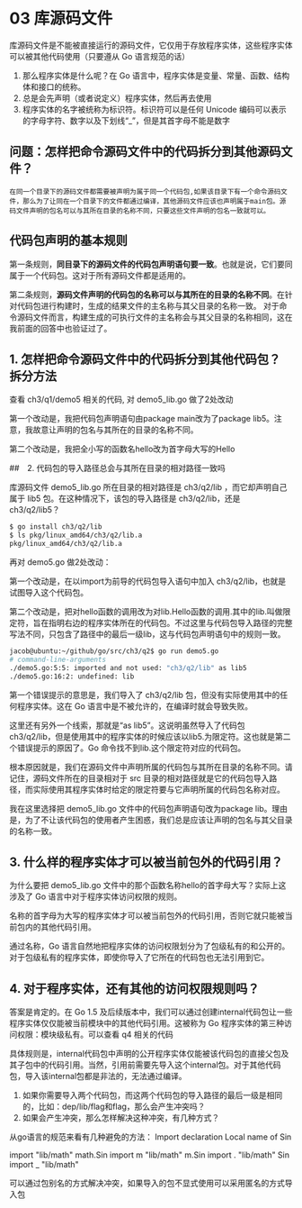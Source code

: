 # 03 库源码文件

库源码文件是不能被直接运行的源码文件，它仅用于存放程序实体，这些程序实体可以被其他代码使用（只要遵从 Go 语言规范的话）

1. 那么程序实体是什么呢？在 Go 语言中，程序实体是变量、常量、函数、结构体和接口的统称。
2. 总是会先声明（或者说定义）程序实体，然后再去使用
3. 程序实体的名字被统称为标识符。标识符可以是任何 Unicode 编码可以表示的字母字符、数字以及下划线“_”，但是其首字母不能是数字

## 问题：怎样把命令源码文件中的代码拆分到其他源码文件？

	在同一个目录下的源码文件都需要被声明为属于同一个代码包,如果该目录下有一个命令源码文件，那么为了让同在一个目录下的文件都通过编译，其他源码文件应该也声明属于main包。源码文件声明的包名可以与其所在目录的名称不同，只要这些文件声明的包名一致就可以。

## 代码包声明的基本规则

第一条规则，**同目录下的源码文件的代码包声明语句要一致**。也就是说，它们要同属于一个代码包。这对于所有源码文件都是适用的。

第二条规则，**源码文件声明的代码包的名称可以与其所在的目录的名称不同**。在针对代码包进行构建时，生成的结果文件的主名称与其父目录的名称一致。
对于命令源码文件而言，构建生成的可执行文件的主名称会与其父目录的名称相同，这在我前面的回答中也验证过了。

## 1. 怎样把命令源码文件中的代码拆分到其他代码包？  拆分方法

查看 ch3/q1/demo5  相关的代码, 对 demo5_lib.go 做了2处改动

第一个改动是，我把代码包声明语句由package main改为了package lib5。注意，我故意让声明的包名与其所在的目录的名称不同。

第二个改动是，我把全小写的函数名hello改为首字母大写的Hello

##　2. 代码包的导入路径总会与其所在目录的相对路径一致吗

库源码文件 demo5_lib.go 所在目录的相对路径是 ch3/q2/lib ，而它却声明自己属于 lib5 包。在这种情况下，该包的导入路径是 ch3/q2/lib，还是  ch3/q2/lib5？

```bash
$ go install ch3/q2/lib
$ ls pkg/linux_amd64/ch3/q2/lib.a
pkg/linux_amd64/ch3/q2/lib.a
```

再对 demo5.go 做2处改动：

第一个改动是，在以import为前导的代码包导入语句中加入 ch3/q2/lib，也就是试图导入这个代码包。

第二个改动是，把对hello函数的调用改为对lib.Hello函数的调用.其中的lib.叫做限定符，旨在指明右边的程序实体所在的代码包。不过这里与代码包导入路径的完整写法不同，只包含了路径中的最后一级lib，这与代码包声明语句中的规则一致。

```bash
jacob@ubuntu:~/github/go/src/ch3/q2$ go run demo5.go
# command-line-arguments
./demo5.go:5:5: imported and not used: "ch3/q2/lib" as lib5
./demo5.go:16:2: undefined: lib
```

第一个错误提示的意思是，我们导入了 ch3/q2/lib 包，但没有实际使用其中的任何程序实体。这在 Go 语言中是不被允许的，在编译时就会导致失败。

这里还有另外一个线索，那就是“as lib5”。这说明虽然导入了代码包 ch3/q2/lib，但是使用其中的程序实体的时候应该以lib5.为限定符。这也就是第二个错误提示的原因了。Go 命令找不到lib.这个限定符对应的代码包。

根本原因就是，我们在源码文件中声明所属的代码包与其所在目录的名称不同。请记住，源码文件所在的目录相对于 src 目录的相对路径就是它的代码包导入路径，而实际使用其程序实体时给定的限定符要与它声明所属的代码包名称对应。

我在这里选择把 demo5_lib.go 文件中的代码包声明语句改为package lib。理由是，为了不让该代码包的使用者产生困惑，我们总是应该让声明的包名与其父目录的名称一致。

## 3. 什么样的程序实体才可以被当前包外的代码引用？

为什么要把 demo5_lib.go 文件中的那个函数名称hello的首字母大写？实际上这涉及了 Go 语言中对于程序实体访问权限的规则。

名称的首字母为大写的程序实体才可以被当前包外的代码引用，否则它就只能被当前包内的其他代码引用。

通过名称，Go 语言自然地把程序实体的访问权限划分为了包级私有的和公开的。对于包级私有的程序实体，即使你导入了它所在的代码包也无法引用到它。

## 4. 对于程序实体，还有其他的访问权限规则吗？

答案是肯定的。在 Go 1.5 及后续版本中，我们可以通过创建internal代码包让一些程序实体仅仅能被当前模块中的其他代码引用。这被称为 Go 程序实体的第三种访问权限：模块级私有。可以查看 q4 相关的代码

具体规则是，internal代码包中声明的公开程序实体仅能被该代码包的直接父包及其子包中的代码引用。当然，引用前需要先导入这个internal包。对于其他代码包，导入该internal包都是非法的，无法通过编译。

1. 如果你需要导入两个代码包，而这两个代码包的导入路径的最后一级是相同的，比如：dep/lib/flag和flag，那么会产生冲突吗？
2. 如果会产生冲突，那么怎样解决这种冲突，有几种方式？

从go语言的规范来看有几种避免的方法：
Import declaration Local name of Sin

import "lib/math" math.Sin
import m "lib/math" m.Sin
import . "lib/math" Sin
import _ "lib/math"

可以通过包别名的方式解决冲突，如果导入的包不显式使用可以采用匿名的方式导入包